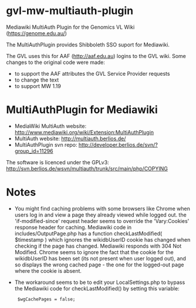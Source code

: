 gvl-mw-multiauth-plugin
=======================

Mediawiki MultiAuth Plugin for the Genomics VL Wiki (https://genome.edu.au/)

The MultiAuthPlugin provides Shibboleth SSO suport for Mediawiki.

The GVL uses this for AAF (http://aaf.edu.au) logins to the GVL wiki.
Some changes to the original code were made:

- to support the AAF attributes the GVL Service Provider requests
- to change the text 
- to support MW 1.19


MultiAuthPlugin for Mediawiki
=============================

- MediaWiki MultiAuth website: http://www.mediawiki.org/wiki/Extension:MultiAuthPlugin
- MultiAuth website:           http://multiauth.berlios.de/
- MultiAuthPlugin svn repo:    http://developer.berlios.de/svn/?group_id=11296

The software is licenced under the GPLv3: http://svn.berlios.de/wsvn/multiauth/trunk/src/main/php/COPYING

Notes
=====

- You might find caching problems with some browsers like Chrome when users log in and view a page they already viewed while logged out. the 'if-modified-since' request header seems to override the 'Vary:Cookies' response header for caching. Mediawiki code in includes/OutputPage.php has a  function checkLastModified( $timestamp ) which ignores the wikidbUserID cookie has changed when checking if the page has changed. Mediawiki responds with 304 Not Modified. Chrome seems to ignore the fact that the cookie for the wikidbUserID has been set (its not present when user logged out), and so displays the wrong cached page - the one for the logged-out page where the cookie is absent.
 - The workaround seems to be to edit your LocalSettings.php to bypass the Mediawiki code for checkLastModified() by setting this variable:

        $wgCachePages = false;
